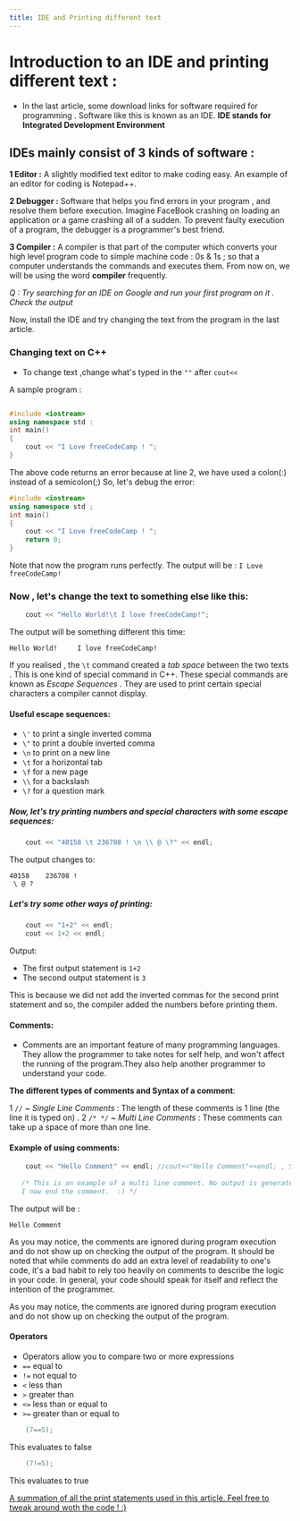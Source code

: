 ```yaml
---
title: IDE and Printing different text 
---
```

# Introduction to an IDE and printing different text : 

* In the last article, some download links for software required for programming . Software like this is known as an IDE.
 **IDE stands for Integrated Development Environment**

## IDEs mainly consist of 3 kinds of software :

**1 Editor :** A slightly modified text editor to make coding easy. An example of an editor for coding is Notepad++.

**2 Debugger :** Software that helps you find errors in your program , and resolve them before execution. Imagine FaceBook crashing on loading an application or a game crashing all of a sudden. To prevent faulty execution of a program, the debugger is a programmer's best friend.

**3 Compiler :** A compiler is that part of the computer which converts your high level program code to simple machine code : 0s & 1s ; so that a computer understands the commands and executes them. From now on, we will be using the word **compiler** frequently.

*Q : Try searching for an IDE on Google and run your first program on it . Check the output*

Now, install the IDE and try changing the text from the program in the last article.

### Changing text on C++

* To change text ,change what's typed in the `""` after `cout<<`

A sample program :

```cpp

#include <iostream>
using namespace std :
int main()
{
    cout << "I Love freeCodeCamp ! ";
}
```

The above code returns an error because at line 2, we have used a colon(:) instead of a semicolon(;)
So, let's debug the error:

```C++
#include <iostream>
using namespace std ;
int main()
{
    cout << "I Love freeCodeCamp ! ";
    return 0;
}

```

Note that now the program runs perfectly.
The output will be : `I Love freeCodeCamp!`

### Now , let's change the text to something else like this:

```cpp
    cout << "Hello World!\t I love freeCodeCamp!";
```

The output will be something different this time:

```
Hello World!	 I love freeCodeCamp!
```

If you realised , the `\t` command created a _tab space_ between the two texts . This is one kind of special command in C++. These special commands are known as *Escape Sequences* .
They are used to print certain special characters a compiler cannot display.

#### Useful escape sequences:

* `\'` to print a single inverted comma
* `\"` to print a double inverted comma
* `\n` to print on a new line
* `\t` for a horizontal tab
* `\f` for a new page
* `\\` for a backslash
* `\?` for a question mark

##### Now, let's try printing numbers and special characters with some escape sequences:

```cpp
    cout << "40158 \t 236708 ! \n \\ @ \?" << endl;
```

The output changes to:
```
40158 	 236708 ! 
 \ @ ?
```

##### Let's try some other ways of printing:

```cpp
    cout << "1+2" << endl;
    cout << 1+2 << endl;
```

Output:

* The first output statement is `1+2`
* The second output statement is `3`

This is because we did not add the inverted commas for the second print statement and so, the compiler added the numbers before printing them.

#### Comments:

* Comments are an important feature of many programming languages. They allow the programmer to take notes for self help, and won't affect the running of the program.They also help another programmer to understand your code.

**The different types of comments and Syntax of a comment**:

  1 `//`  ~ _Single Line Comments_  : The length of these comments is 1 line (the line it is typed on) .
  2 `/* */` ~ _Multi Line Comments_ : These comments can take up a space of more than one line.

#### Example of using comments:

 ```cpp
     cout << "Hello Comment" << endl; //cout<<"Hello Comment"<<endl; , Single Line Comment.
     
    /* This is an example of a multi line comment. No output is generated for this .
    I now end the comment.  :) */
 ```

The output will be :

`Hello Comment`

As you may notice, the comments are ignored during program execution and do not show up on checking the output of the program.
It should be noted that while comments do add an extra level of readability to one's code, it's a bad habit to rely too heavily on comments to describe the logic in your code. In general, your code should speak for itself and reflect the intention of the programmer.

As you may notice, the comments are ignored during program execution and do not show up on checking the output of the program.
 
#### Operators 
* Operators allow you to compare two or more expressions
* `==` equal to
* `!=`  not equal to
* `<` less than
* `>` greater than
* `<=` less than or equal to
* `>=` greater than or equal to

```cpp
    (7==5); 
```
This evaluates to false

```cpp 
    (7!=5); 
```
This evaluates to true

<a href='https://repl.it/L4ox' target='_blank' rel='nofollow'>A summation of all the print statements used in this article. Feel free to tweak around woth the code ! :) </a>
